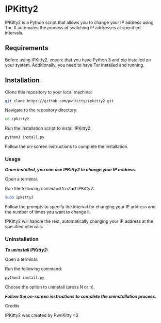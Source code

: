 # IPKitty2

IPKitty2 is a Python script that allows you to change your IP address using Tor. It automates the process of switching IP addresses at specified intervals.

## Requirements

Before using IPKitty2, ensure that you have Python 3 and pip installed on your system. Additionally, you need to have Tor installed and running.

## Installation

Clone this repository to your local machine:

   ```bash
   git clone https://github.com/pwnkitty/ipkitty2.git
   ```

Navigate to the repository directory:

```bash
cd ipkitty2
```
Run the installation script to install IPKitty2:

```bash
python3 install.py
```

Follow the on-screen instructions to complete the installation.

### Usage

***Once installed, you can use IPKitty2 to change your IP address.***

Open a terminal.

Run the following command to start IPKitty2:

```bash
sudo ipkitty2
```

Follow the prompts to specify the interval for changing your IP address and the number of times you want to change it.

IPKitty2 will handle the rest, automatically changing your IP address at the specified intervals.

### Uninstallation

***To uninstall IPKitty2:***

Open a terminal.

Run the following command:

```bash
python3 install.py
```

Choose the option to uninstall (press N or n).

***Follow the on-screen instructions to complete the uninstallation process.***

Credits

IPKitty2 was created by PwnKitty <3
